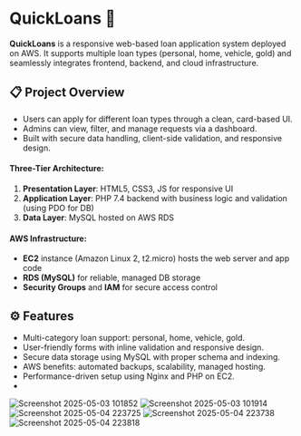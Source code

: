 # QuickLoans 🚀

**QuickLoans** is a responsive web-based loan application system deployed on AWS. It supports multiple loan types (personal, home, vehicle, gold) and seamlessly integrates frontend, backend, and cloud infrastructure.

## 📋 Project Overview
- Users can apply for different loan types through a clean, card-based UI.
- Admins can view, filter, and manage requests via a dashboard.
- Built with secure data handling, client-side validation, and responsive design.

#### Three-Tier Architecture:
1. **Presentation Layer**: HTML5, CSS3, JS for responsive UI  
2. **Application Layer**: PHP 7.4 backend with business logic and validation (using PDO for DB)  
3. **Data Layer**: MySQL hosted on AWS RDS  

#### AWS Infrastructure:
- **EC2** instance (Amazon Linux 2, t2.micro) hosts the web server and app code  
- **RDS (MySQL)** for reliable, managed DB storage  
- **Security Groups** and **IAM** for secure access control

## ⚙️ Features
- Multi-category loan support: personal, home, vehicle, gold. 
- User-friendly forms with inline validation and responsive design. 
- Secure data storage using MySQL with proper schema and indexing.
- AWS benefits: automated backups, scalability, managed hosting. 
- Performance-driven setup using Nginx and PHP on EC2.
- 
![Screenshot 2025-05-03 101852](https://github.com/user-attachments/assets/42c7a95d-e85a-45da-a387-8d8ecc16a961)
![Screenshot 2025-05-03 101914](https://github.com/user-attachments/assets/0c98b80c-27a2-4a1d-9771-10a395a32e26)
![Screenshot 2025-05-04 223725](https://github.com/user-attachments/assets/378bd963-ecdb-47af-bbde-04879fe2ec68)
![Screenshot 2025-05-04 223738](https://github.com/user-attachments/assets/438c32fb-52b6-46b9-b422-bcf43bd82c2a)
![Screenshot 2025-05-04 223818](https://github.com/user-attachments/assets/e9d083a2-7061-4cb3-9488-4312ae84e80c)

